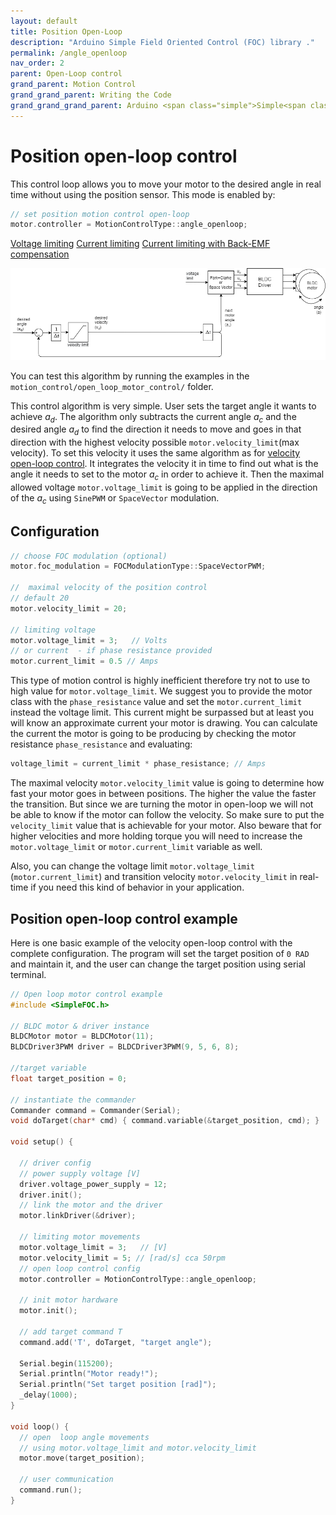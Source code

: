 ```yaml
---
layout: default
title: Position Open-Loop
description: "Arduino Simple Field Oriented Control (FOC) library ."
permalink: /angle_openloop
nav_order: 2
parent: Open-Loop control
grand_parent: Motion Control
grand_grand_parent: Writing the Code
grand_grand_grand_parent: Arduino <span class="simple">Simple<span class="foc">FOC</span>library</span>
---
```


# Position open-loop control 
This control loop allows you to move your motor to the desired angle in real time without using the position sensor. This mode is enabled by:
```cpp
// set position motion control open-loop
motor.controller = MotionControlType::angle_openloop;
```

<script type="text/javascript">
    function show(id){
        Array.from(document.getElementsByClassName('gallery_img')).forEach(
        function(e){e.style.display = "none";});
        document.getElementById(id).style.display = "block";
        Array.from(document.getElementsByClassName("btn-primary")).forEach(
        function(e){e.classList.remove("btn-primary");});
        document.getElementById("btn-"+id).classList.add("btn-primary");
    }
</script>

<a href ="javascript:show(0);" id="btn-0" class="btn  btn-primary">Voltage limiting</a>
<a href ="javascript:show(1);" id="btn-1" class="btn">Current limiting</a>
<a href ="javascript:show(2);" id="btn-2" class="btn ">Current limiting with Back-EMF compensation</a>

<img style="display:display" id="0" class="gallery_img " src="extras/Images/open_loop_angle (3).png"/>
<img style="display:none" id="1" class="gallery_img " src="extras/Images/open_loop_angle (1).png"/>
<img style="display:none" id="2" class="gallery_img " src="extras/Images/open_loop_angle (2).png"/>


You can test this algorithm by running the examples in the `motion_control/open_loop_motor_control/` folder.

This control algorithm is very simple. User sets the target angle it wants to achieve <i>a<sub>d</sub></i>. The algorithm only subtracts the current angle <i>a<sub>c</sub></i> and the desired angle <i>a<sub>d</sub></i> to find the direction it needs to move and goes in that direction with the highest velocity possible `motor.velocity_limit`(max velocity). To set this velocity it uses the same algorithm as for [velocity open-loop control](velocity_openloop). It integrates the velocity it in time to find out what is the angle it needs to set to the motor <i>a<sub>c</sub></i> in order to achieve it. Then the maximal allowed voltage `motor.voltage_limit` is going to be applied in the direction of the <i>a<sub>c</sub></i> using `SinePWM` or `SpaceVector` modulation.

## Configuration
``` cpp
// choose FOC modulation (optional)
motor.foc_modulation = FOCModulationType::SpaceVectorPWM;

//  maximal velocity of the position control
// default 20
motor.velocity_limit = 20;

// limiting voltage 
motor.voltage_limit = 3;   // Volts
// or current  - if phase resistance provided
motor.current_limit = 0.5 // Amps
```

This type of motion control is highly inefficient therefore try not to use to high value for `motor.voltage_limit`. We suggest you to provide the motor class with the `phase_resistance` value and set the `motor.current_limit` instead the voltage limit. This current might be surpassed but at least you will know an approximate current your motor is drawing. You can calculate the current the motor is going to be producing by checking the motor resistance `phase_resistance` and evaluating:
```cpp
voltage_limit = current_limit * phase_resistance; // Amps
```

The maximal velocity `motor.velocity_limit` value is going to determine how fast your motor goes in between positions. The higher the value the faster the transition. But since we are turning the motor in open-loop we will not be able to know if the motor can follow the velocity. So make sure to put the `velocity_limit` value that is achievable for your motor. Also beware that for higher velocities and more holding torque you will need to increase the `motor.voltage_limit` or `motor.current_limit` variable as well.

Also, you can change the voltage limit `motor.voltage_limit` (`motor.current_limit`) and transition velocity `motor.velocity_limit` in real-time if you need this kind of behavior in your application.
## Position open-loop control example
Here is one basic example of the velocity open-loop control with the complete configuration. The program will set the target position of `0 RAD` and maintain it, and the user can change the target position using serial terminal.
```cpp
// Open loop motor control example
#include <SimpleFOC.h>

// BLDC motor & driver instance
BLDCMotor motor = BLDCMotor(11);
BLDCDriver3PWM driver = BLDCDriver3PWM(9, 5, 6, 8);

//target variable
float target_position = 0;

// instantiate the commander
Commander command = Commander(Serial);
void doTarget(char* cmd) { command.variable(&target_position, cmd); }

void setup() {

  // driver config
  // power supply voltage [V]
  driver.voltage_power_supply = 12;
  driver.init();
  // link the motor and the driver
  motor.linkDriver(&driver);

  // limiting motor movements
  motor.voltage_limit = 3;   // [V]
  motor.velocity_limit = 5; // [rad/s] cca 50rpm
  // open loop control config
  motor.controller = MotionControlType::angle_openloop;

  // init motor hardware
  motor.init();

  // add target command T
  command.add('T', doTarget, "target angle");

  Serial.begin(115200);
  Serial.println("Motor ready!");
  Serial.println("Set target position [rad]");
  _delay(1000);
}

void loop() {
  // open  loop angle movements
  // using motor.voltage_limit and motor.velocity_limit
  motor.move(target_position);
  
  // user communication
  command.run();
}
```